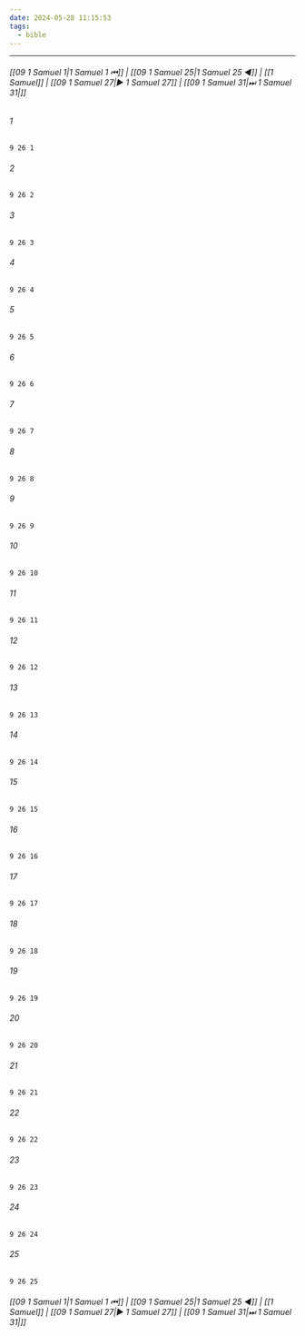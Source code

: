 ```yaml
---
date: 2024-05-28 11:15:53
tags:
  - bible
---
```

___

###### [[09 1 Samuel 1|1 Samuel 1 ⏮]] | [[09 1 Samuel 25|1 Samuel 25 ◀]] | [[1 Samuel]] | [[09 1 Samuel 27|▶ 1 Samuel 27]] | [[09 1 Samuel 31|⏭ 1 Samuel 31|]]

###### 1
``` verse
9 26 1 
```
###### 2
``` verse
9 26 2 
```
###### 3
``` verse
9 26 3 
```
###### 4
``` verse
9 26 4 
```
###### 5
``` verse
9 26 5 
```
###### 6
``` verse
9 26 6 
```
###### 7
``` verse
9 26 7 
```
###### 8
``` verse
9 26 8 
```
###### 9
``` verse
9 26 9 
```
###### 10
``` verse
9 26 10 
```
###### 11
``` verse
9 26 11 
```
###### 12
``` verse
9 26 12 
```
###### 13
``` verse
9 26 13 
```
###### 14
``` verse
9 26 14 
```
###### 15
``` verse
9 26 15 
```
###### 16
``` verse
9 26 16 
```
###### 17
``` verse
9 26 17 
```
###### 18
``` verse
9 26 18 
```
###### 19
``` verse
9 26 19 
```
###### 20
``` verse
9 26 20 
```
###### 21
``` verse
9 26 21 
```
###### 22
``` verse
9 26 22 
```
###### 23
``` verse
9 26 23 
```
###### 24
``` verse
9 26 24 
```
###### 25
``` verse
9 26 25 
```

###### [[09 1 Samuel 1|1 Samuel 1 ⏮]] | [[09 1 Samuel 25|1 Samuel 25 ◀]] | [[1 Samuel]] | [[09 1 Samuel 27|▶ 1 Samuel 27]] | [[09 1 Samuel 31|⏭ 1 Samuel 31|]]

